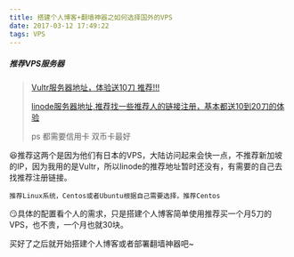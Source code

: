 ```yaml
---
title: 搭建个人博客+翻墙神器之如何选择国外的VPS
date: 2017-03-12 17:49:22
tags: VPS
---
```

##### 推荐VPS服务器
> [Vultr服务器地址，体验送10刀 推荐!!!](http://www.vultr.com/?ref=7128026)<br/>
> 
> [linode服务器地址,推荐找一些推荐人的链接注册，基本都送10到20刀的体验](https://www.linode.com/)
> 
> ps 都需要信用卡 双币卡最好

😆推荐这两个是因为他们有日本的VPS，大陆访问起来会快一点，不推荐新加坡的IP，因为我用的是Vultr，所以linode的推荐地址暂时还没有，有需要的自己去找推荐注册链接。

`推荐Linux系统，Centos或者Ubuntu根据自己需要选择，推荐Centos`

😏具体的配置看个人的需求，只是搭建个人博客简单使用推荐买一个月5刀的VPS，也不贵，一个月也就30块。

买好了之后就开始搭建个人博客或者部署翻墙神器吧~